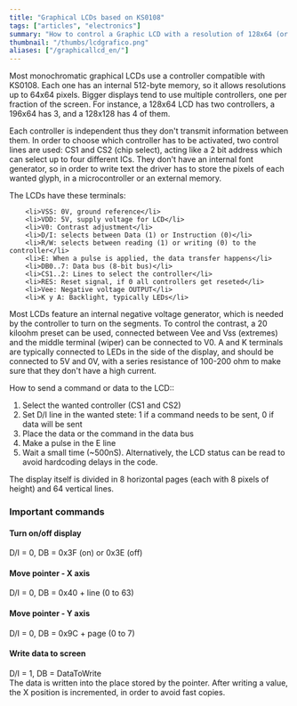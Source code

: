 ```yaml
---
title: "Graphical LCDs based on KS0108"
tags: ["articles", "electronics"]
summary: "How to control a Graphic LCD with a resolution of 128x64 (or 192x64) based in KS0108, using a microcontroller and two 8 bit I/O ports."
thumbnail: "/thumbs/lcdgrafico.png"
aliases: ["/graphicallcd_en/"]
---
```

<p>Most monochromatic graphical LCDs use a controller compatible with KS0108. Each one has an internal 512-byte memory, so it allows resolutions up to 64x64 pixels. Bigger displays tend to use multiple controllers, one per fraction of the screen. For instance, a 128x64 LCD has two controllers, a 196x64 has 3, and a 128x128 has 4 of them.
<p>Each controller is independent thus they don't transmit information between them. In order to choose which controller has to be activated, two control lines are used: CS1 and CS2 (chip select), acting like a 2 bit address which can select up to four different ICs. They don't have an internal font generator, so in order to write text the driver has to store the pixels of each wanted glyph, in a microcontroller or an external memory.
<p>The LCDs have these terminals:
	
		<li>VSS: 0V, ground reference</li>
		<li>VDD: 5V, supply voltage for LCD</li>
		<li>V0: Contrast adjustment</li>
		<li>D/I: selects between Data (1) or Instruction (0)</li>
		<li>R/W: selects between reading (1) or writing (0) to the controller</li>
		<li>E: When a pulse is applied, the data transfer happens</li>
		<li>DB0..7: Data bus (8-bit bus)</li>
		<li>CS1..2: Lines to select the controller</li>
		<li>RES: Reset signal, if 0 all controllers get reseted</li>
		<li>Vee: Negative voltage OUTPUT</li>
		<li>K y A: Backlight, typically LEDs</li>
	

<p>Most LCDs feature an internal negative voltage generator, which is needed by the controller to turn on the segments. To control the contrast, a 20 kiloohm preset can be used, connected between Vee and Vss (extremes) and the middle terminal (wiper) can be connected to V0. A and K terminals are typically connected to LEDs in the side of the display, and should be connected to 5V and 0V, with a series resistance of 100-200 ohm to make sure that they don't have a high current.
<p>How to send a command or data to the LCD::
	<ol>
		<li>Select the wanted controller (CS1 and CS2)</li>
		<li>Set D/I line in the wanted stete: 1 if a command needs to be sent, 0 if data will be sent</li>
		<li>Place the data or the command in the data bus</li>
		<li>Make a pulse in the E line</li>
		<li>Wait a small time (~500nS). Alternatively, the LCD status can be read to avoid hardcoding delays in the code.</li>
	</ol>

<p>The display itself is divided in 8 horizontal pages (each with 8 pixels of height) and 64 vertical lines.
<h3>Important commands</h3>
<h4>Turn on/off display</h4>
<p>D/I = 0, DB = 0x3F (on) or 0x3E (off)
<h4>Move pointer - X axis</h4>
<p>D/I = 0, DB = 0x40 + line (0 to 63)
<h4>Move pointer - Y axis</h4>
<p>D/I = 0, DB = 0x9C + page (0 to 7)
<h4>Write data to screen</h4>
<p>D/I = 1, DB = DataToWrite<br/>The data is written into the place stored by the pointer. After writing a value, the X position is incremented, in order to avoid fast copies.

